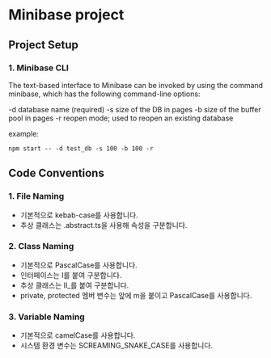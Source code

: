 # Minibase project

## Project Setup

### 1. Minibase CLI

The text-based interface to Minibase can be invoked by using the command minibase, which has the following command-line options:

-d database name (required)
-s size of the DB in pages
-b size of the buffer pool in pages
-r reopen mode; used to reopen an existing database

example:

```
npm start -- -d test_db -s 100 -b 100 -r
```

## Code Conventions

### 1. File Naming

- 기본적으로 kebab-case를 사용합니다.
- 추상 클래스는 .abstract.ts을 사용해 속성을 구분합니다.

### 2. Class Naming

- 기본적으로 PascalCase를 사용합니다.
- 인터페이스는 I를 붙여 구분합니다.
- 추상 클래스는 II\_를 붙여 구분합니다.
- private, protected 멤버 변수는 앞에 m을 붙이고 PascalCase를 사용합니다.

### 3. Variable Naming

- 기본적으로 camelCase를 사용합니다.
- 시스템 환경 변수는 SCREAMING_SNAKE_CASE를 사용합니다.
